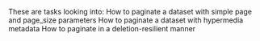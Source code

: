 These are tasks looking into:
How to paginate a dataset with simple page and page_size parameters
How to paginate a dataset with hypermedia metadata
How to paginate in a deletion-resilient manner
